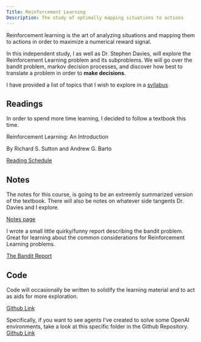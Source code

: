 ```yaml
---
Title: Reinforcement Learning
Description: The study of optimally mapping situations to actions
---
```


Reinforcement learning is the art of analyzing situations and mapping them to actions in order to maximize a numerical reward signal.

In this independent study, I as well as Dr. Stephen Davies, will explore the Reinforcement Learning problem and its subproblems. We will go over the bandit problem, markov decision processes, and discover how best to translate a problem in order to **make decisions**.

I have provided a list of topics that I wish to explore in a [syllabus](syllabus)

## Readings

In order to spend more time learning, I decided to follow a textbook this time. 

Reinforcement Learning: An Introduction

By Richard S. Sutton and Andrew G. Barto


[Reading Schedule](readings) 


## Notes

The notes for this course, is going to be an extreemly summarized version of the textbook. There will also be notes on whatever side tangents Dr. Davies and I explore.

[Notes page](notes)

I wrote a small little quirky/funny report describing the bandit problem. Great for learning about the common considerations for Reinforcement Learning problems.

[The Bandit Report](/files/research/TheBanditReport.pdf)

## Code

Code will occasionally be written to solidify the learning material and to act as aids for more exploration. 

[Github Link](https://github.com/brandon-rozek/ReinforcementLearning)

Specifically, if you want to see agents I've created to solve some OpenAI environments, take a look at this specific folder in the Github Repository. [Github Link](https://github.com/Brandon-Rozek/ReinforcementLearning/tree/master/agents)


